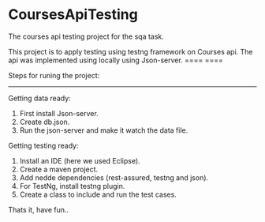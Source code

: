 # CoursesApiTesting
The courses api testing project for the sqa task.

This project is to apply testing using testng framework on Courses api. The api was implemented using locally using Json-server.
====  ====

Steps for runing the project:
----  ----

Getting data ready:
1) First install Json-server.
2) Create db.json.
3) Run the json-server and make it watch the data file.

Getting testing ready:
1) Install an IDE (here we used Eclipse).
2) Create a maven project.
3) Add nedde dependencies (rest-assured, testng and json).
4) For TestNg, install testng plugin.
5) Create a class to include and run the test cases.

Thats it, have fun..
